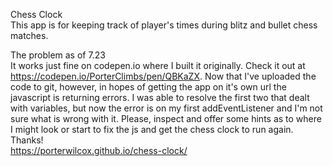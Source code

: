 Chess Clock <br>
  This app is for keeping track of player's times during blitz and bullet chess matches. 
  
The problem as of 7.23 <br>
  It works just fine on codepen.io where I built it originally.  Check it out at https://codepen.io/PorterClimbs/pen/QBKaZX.  Now that I've uploaded the code to git, however, in hopes of getting the app on it's own url the javascript is returning errors.  I was able to resolve the first two that dealt with variables, but now the error is on my first addEventListener and I'm not sure what is wrong with it.  Please, inspect and offer some hints as to where I might look or start to fix the js and get the chess clock to run again.  Thanks!
<br>
https://porterwilcox.github.io/chess-clock/

